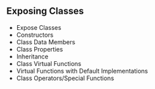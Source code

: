 ## Exposing Classes
- Expose Classes
- Constructors
- Class Data Members
- Class Properties
- Inheritance
- Class Virtual Functions
- Virtual Functions with Default Implementations
- Class Operators/Special Functions
